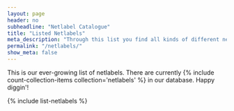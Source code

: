 ```yaml
---
layout: page
header: no
subheadline: "Netlabel Catalogue"
title: "Listed Netlabels"
meta_description: "Through this list you find all kinds of different netlabels, their style and their releases."
permalink: "/netlabels/"
show_meta: false
---
```

<span class="teaser">This is our ever-growing list of netlabels. There are currently {% include count-collection-items collection='netlabels' %} in our database. Happy diggin'!</span>

{% include list-netlabels %}